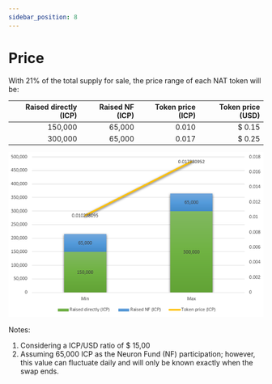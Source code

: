 ```yaml
---
sidebar_position: 8
---
```


# Price

With 21% of the total supply for sale, the price range of each NAT token will be:

| Raised directly (ICP) | Raised NF (ICP) | Token price (ICP) | Token price (USD) |
| --------------------: | --------------: | ----------------: | ----------------: |
| 150,000 | 65,000 | 0.010 | $ 0.15 |
| 300,000 | 65,000 | 0.017 | $ 0.25 |

![token price](./img/price.png)

Notes: 
1. Considering a ICP/USD ratio of $ 15,00
2. Assuming 65,000 ICP as the Neuron Fund (NF) participation; however, this value can fluctuate daily and will only be known exactly when the swap ends.
